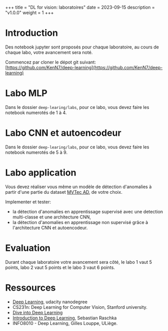 +++
title = "DL for vision: laboratoires"
date = 2023-09-15
description = "v1.0.0"
weight = 1
+++

<h1 class="no-count">Introduction</h1>

Des notebook jupyter sont proposés pour chaque laboratoire, au cours de chaque
labo, votre avancement sera noté.

Commencez par cloner le dépot git suivant: [https://github.com/KenN7/deep-learning](https://github.com/KenN7/deep-learning)

# Labo MLP

Dans le dossier `deep-learing/labs`, pour ce labo, vous devez faire les notebook
numerotés de 1 à 4.
 
# Labo CNN et autoencodeur

Dans le dossier `deep-learing/labs`, pour ce labo, vous devez faire les notebook
numerotés de 5 à 9.

# Labo application

Vous devez réaliser vous même un modèle de détection d'anomalies à partir d'une
partie du dataset [MVTec AD](https://www.mvtec.com/company/research/datasets/mvtec-ad), de votre choix.

Implementer et tester:

- la détection d'anomalies en apprentissage supervisé avec une detection multi-classe et une architecture CNN,
- la détection d'anomalies en apprentissage non supervisé grâce à l'architecture CNN et autoencodeur.

# Evaluation

Durant chaque laboratoire votre avancement sera côté, le labo 1 vaut 5 points, labo 2 vaut 5 points et le labo 3 vaut 6 points. 

# Ressources
- [Deep Learning](https://www.udacity.com/course/deep-learning-nanodegree--nd101), udacity nanodegree
 - CS231n: Deep Learning for Computer Vision, Stanford university.
- [Dive into Deep Learning](https://d2l.ai/)
- [Introduction to Deep
  Learning](https://sebastianraschka.com/blog/2021/dl-course.html), Sebastian Raschka 
- INFO8010 - Deep Learning, Gilles Louppe, ULiège.

